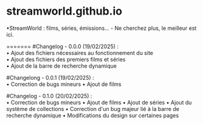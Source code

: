# streamworld.github.io
•StreamWorld : films, séries, émissions... - Ne cherchez plus, le meilleur est ici.

=======
#Changelog - 0.0.0 (19/02/2025) : <br>
• Ajout des fichiers nécessaires au fonctionnement du site <br>
• Ajout des fichiers des premiers films et séries <br>
• Ajout de la barre de recherche dynamique <br>

#Changelong - 0.0.1 (19/02/2025) : <br>
• Correction de bugs mineurs
• Ajout de films

#Changelog - 0.1.0 (20/02/2025) : <br>
• Correction de bugs mineurs
• Ajout de films
• Ajout de séries
• Ajout du système de collections
• Correction d'un bug majeur lié à la barre de recherche dynamique
• Modifications du design sur certaines pages


